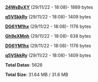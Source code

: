 [**24WsBvXY**](/data/24WsBvXY.txt) (29/11/22 - 18:08)- 1889 bytes

[**q5VSkkRy**](/data/q5VSkkRy.txt) (29/11/22 - 18:08)- 1409 bytes

[**DG6YM1hx**](/data/DG6YM1hx.txt) (29/11/22 - 18:08)- 1176 bytes

[**Gh9eXMnh**](/data/Gh9eXMnh.txt) (29/11/22 - 18:08)- 638 bytes

[**DG6YM1hx**](/data/DG6YM1hx.txt) (29/11/22 - 18:08)- 1176 bytes

[**q5VSkkRy**](/data/q5VSkkRy.txt) (29/11/22 - 18:08)- 1409 bytes

**Total Datas**: 5626

**Total Size**: 31.64 MB / 31.6 MB